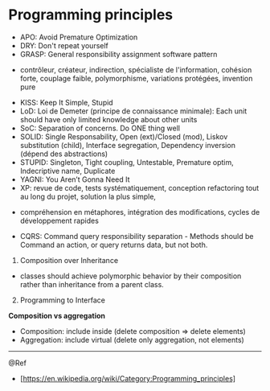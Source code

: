 # Programming principles

* APO: Avoid Premature Optimization
* DRY: Don't repeat yourself
* GRASP: General responsibility assignment software pattern
 + contrôleur, créateur, indirection, spécialiste de l'information, cohésion forte, couplage faible, polymorphisme, variations protégées, invention pure
* KISS: Keep It Simple, Stupid
* LoD: Loi de Demeter (principe de connaissance minimale): Each unit should have only limited knowledge about other units
* SoC: Separation of concerns. Do ONE thing well
* SOLID: Single Responsability, Open (ext)/Closed (mod), Liskov substitution (child), Interface segregation, Dependency inversion (dépend des abstractions)
* STUPID: Singleton, Tight coupling, Untestable, Premature optim, Indecriptive name, Duplicate
* YAGNI: You Aren’t Gonna Need It
* XP: revue de code, tests systématiquement, conception refactoring tout au long du projet, solution la plus simple,
 + compréhension en métaphores, intégration des modifications, cycles de développement rapides  
* CQRS: Command query responsibility separation - Methods should be Command an action, or query returns data, but not both.

1) Composition over Inheritance
 + classes should achieve polymorphic behavior by their composition rather than inheritance from a parent class.
2) Programming to Interface

**Composition vs aggregation**
- Composition: include inside  (delete composition => delete elements)
- Aggregation: include virtual (delete only aggregation, not elements)

---
@Ref
 - [https://en.wikipedia.org/wiki/Category:Programming_principles]

